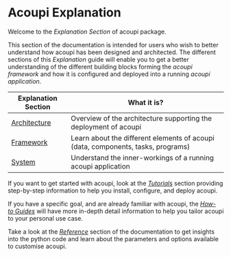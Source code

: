 # Acoupi Explanation

Welcome to the _Explanation Section_ of acoupi package.

This section of the documentation is intended for users who wish to better understand how acoupi has been designed and architected.
The different sections of this _Explanation_ guide will enable you to get a better understanding of the different building blocks forming the _acoupi framework_ and how it is configured and deployed into a running _acoupi application_.

<div class="md-table">
    <table>
        <thead>
            <tr>
                <th>
                    <strong>Explanation Section</strong>
                </th>
                <th>What it is?</th>
            </tr>
        </thead>
        <tbody>
            <tr>
                <td>
                    <a href="Architecture">Architecture</a>
                </td>
                <td>Overview of the architecture supporting the deployment of acoupi</td>
            </tr>
            <tr>
                <td>
                    <a href="Data_Schema">Framework</a>
                </td>
                <td>Learn about the different elements of acoupi (data, components, tasks, programs)</td>
            </tr>
            <tr>
                <td>
                <a href="System">System</a>
                </td>
                <td>Understand the inner-workings of a running acoupi application</td>
            </tr>
        </tbody>
    </table>
</div>

If you want to get started with acoupi, look at the [_Tutorials_](../tutorials/index.md) section providing step-by-step information to help you install, configure, and deploy acoupi.

If you have a specific goal, and are already familiar with acoupi, the [_How-to Guides_](../howtoguide/index.md) will have more in-depth detail information to help you tailor acoupi to your personal use case.

Take a look at the [_Reference_](../reference/index.md) section of the documentation to get insights into the python code and learn about the parameters and options available to customise acoupi.
